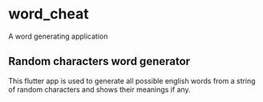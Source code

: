 # word_cheat

A word generating application 

## Random characters word generator

This flutter app is used to generate all possible english words from a string of random characters and shows their meanings if any.
